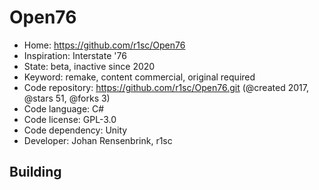 # Open76

- Home: https://github.com/r1sc/Open76
- Inspiration: Interstate '76
- State: beta, inactive since 2020
- Keyword: remake, content commercial, original required
- Code repository: https://github.com/r1sc/Open76.git (@created 2017, @stars 51, @forks 3)
- Code language: C#
- Code license: GPL-3.0
- Code dependency: Unity
- Developer: Johan Rensenbrink, r1sc

## Building
